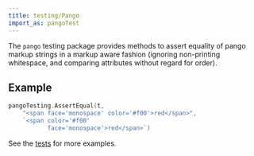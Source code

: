```yaml
---
title: testing/Pango
import_as: pangoTest
---
```


The `pango` testing package provides methods to assert equality of pango markup strings in a markup
aware fashion (ignoring non-printing whitespace, and comparing attributes without regard for order).

## Example

```go
pangoTesting.AssertEqual(t,
	"<span face='monospace' color='#f00'>red</span>",
	`<span color='#f00'
	       face='monospace'>red</span>`)
```

See the [tests](https://github.com/soumya92/barista/blob/master/testing/pango/pango_test.go) for
more examples.
